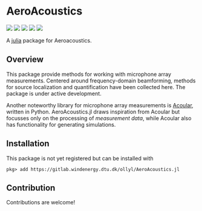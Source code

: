 # AeroAcoustics

[![][pipeline-img]][pipeline-url] [![][travis-img]][travis-url] [![][appveyor-img]][appveyor-url] [![][coverage-img]][pipeline-url] [![][docs-img]][docs-url]

A [julia](http://julialang.org) package for Aeroacoustics.

## Overview

This package provide methods for working with microphone array measurements.
Centered around frequency-domain beamforming, methods for source localization and
quantification have been collected here. The package is under active development.

Another noteworthy library for microphone array measurements is [Acoular](http://www.acoular.org), written in Python. AeroAcoustics.jl draws inspiration from Acoular but focusses only on the processing of *measurement data*, while Acoular also has functionality for generating simulations.

## Installation

This package is not yet registered but can be installed with

```
pkg> add https://gitlab.windenergy.dtu.dk/ollyl/AeroAcoustics.jl
```

## Contribution
Contributions are welcome!


[pipeline-img]: https://gitlab.windenergy.dtu.dk/ollyl/AeroAcoustics.jl/badges/master/pipeline.svg
[pipeline-url]: https://gitlab.windenergy.dtu.dk/ollyl/AeroAcoustics.jl/commits/master

[coverage-img]: https://gitlab.windenergy.dtu.dk/ollyl/AeroAcoustics.jl/badges/master/coverage.svg

[travis-img]: https://travis-ci.org/1oly/AeroAcoustics.jl.svg?branch=master
[travis-url]: https://travis-ci.org/1oly/AeroAcoustics.jl

[appveyor-img]: https://ci.appveyor.com/api/projects/status/l5igmy3p3q5f4n6d/branch/master?svg=true
[appveyor-url]: https://ci.appveyor.com/project/1oly/aeroacoustics-jl/branch/master

[docs-img]: https://img.shields.io/badge/docs-latest-blue.svg
[docs-url]: https://ollyl.pages.windenergy.dtu.dk/AeroAcoustics.jl/
